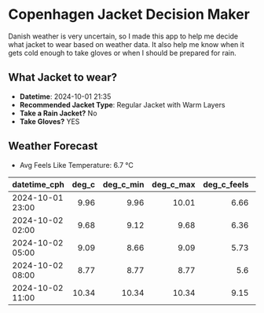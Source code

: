 
# Copenhagen Jacket Decision Maker

Danish weather is very uncertain, so I made this app to help me decide what jacket to wear based on weather data. 
It also help me know when it gets cold enough to take gloves or when I should be prepared for rain.

## What Jacket to wear?

- **Datetime**: 2024-10-01 21:35
- **Recommended Jacket Type**: Regular Jacket with Warm Layers
- **Take a Rain Jacket?** No
- **Take Gloves?** YES

## Weather Forecast
- Avg Feels Like Temperature: 6.7 °C

| datetime_cph     |   deg_c |   deg_c_min |   deg_c_max |   deg_c_feels | weather   | wind   | rain   |
|:-----------------|--------:|------------:|------------:|--------------:|:----------|:-------|:-------|
| 2024-10-01 23:00 |    9.96 |        9.96 |       10.01 |          6.66 | Clouds    | High   | None   |
| 2024-10-02 02:00 |    9.68 |        9.12 |        9.68 |          6.36 | Clouds    | High   | None   |
| 2024-10-02 05:00 |    9.09 |        8.66 |        9.09 |          5.73 | Clouds    | High   | None   |
| 2024-10-02 08:00 |    8.77 |        8.77 |        8.77 |          5.6  | Clouds    | Medium | None   |
| 2024-10-02 11:00 |   10.34 |       10.34 |       10.34 |          9.15 | Clouds    | Medium | None   |
        